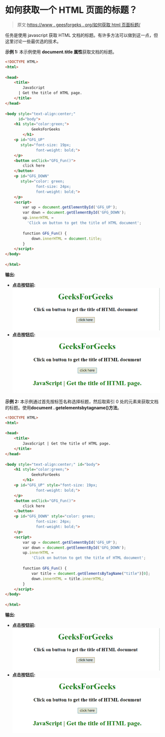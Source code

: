 # 如何获取一个 HTML 页面的标题？

> 原文:[https://www . geesforgeks . org/如何获取 html 页面标题/](https://www.geeksforgeeks.org/how-to-get-the-title-of-an-html-page/)

任务是使用 javascript 获取 HTML 文档的标题。有许多方法可以做到这一点，但这里讨论一些最优选的技术。

**示例 1:** 本示例使用 **document.title 属性**获取文档的标题。

```html
<!DOCTYPE HTML>
<html>

<head>
    <title>
        JavaScript 
      | Get the title of HTML page.
    </title>
</head>

<body style="text-align:center;"
      id="body">
    <h1 style="color:green;">  
            GeeksForGeeks  
        </h1>
    <p id="GFG_UP" 
       style="font-size: 19px; 
              font-weight: bold;">
    </p>
    <button onClick="GFG_Fun()">
        click here
    </button>
    <p id="GFG_DOWN" 
       style="color: green;
              font-size: 24px;
              font-weight: bold;">
    </p>
    <script>
        var up = document.getElementById('GFG_UP');
        var down = document.getElementById('GFG_DOWN');
        up.innerHTML =
          'Click on button to get the title of HTML document';

        function GFG_Fun() {
            down.innerHTML = document.title;
        }
    </script>
</body>

</html>
```

**输出:**

*   **点击按钮前:**
    ![](img/ef16f6a76c640c35dd857fb5007d0ef2.png)
*   **点击按钮后:**
    ![](img/ebe0f8f21f1eda35372921415f6543ea.png)

**示例 2:** 本示例通过首先按标签名称选择标题，然后取索引 0 处的元素来获取文档的标题。使用**document . getelementsbytagname()方法**。

```html
<!DOCTYPE HTML>
<html>

<head>
    <title>
        JavaScript | Get the title of HTML page.
    </title>
</head>

<body style="text-align:center;" id="body">
    <h1 style="color:green;">  
            GeeksForGeeks  
        </h1>
    <p id="GFG_UP" style="font-size: 19px; 
              font-weight: bold;">
    </p>
    <button onClick="GFG_Fun()">
        click here
    </button>
    <p id="GFG_DOWN" style="color: green; 
              font-size: 24px;
              font-weight: bold;">
    </p>
    <script>
        var up = document.getElementById('GFG_UP');
        var down = document.getElementById('GFG_DOWN');
        up.innerHTML =
            'Click on button to get the title of HTML document';

        function GFG_Fun() {
            var title = document.getElementsByTagName("title")[0];
            down.innerHTML = title.innerHTML;
        }
    </script>
</body>

</html>
```

**输出:**

*   **点击按钮前:**
    ![](img/ef16f6a76c640c35dd857fb5007d0ef2.png)
*   **点击按钮后:**
    ![](img/ebe0f8f21f1eda35372921415f6543ea.png)